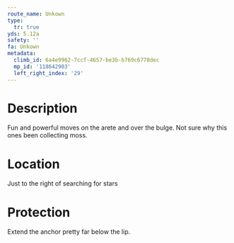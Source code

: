 ```yaml
---
route_name: Unkown
type:
  tr: true
yds: 5.12a
safety: ''
fa: Unkown
metadata:
  climb_id: 6a4e9962-7ccf-4657-be3b-b769c6778dec
  mp_id: '118642903'
  left_right_index: '29'
---
```

# Description
Fun and powerful moves on the arete and over the bulge. Not sure why this ones been collecting moss.

# Location
Just to the right of searching for stars

# Protection
Extend the anchor pretty far below the lip.
